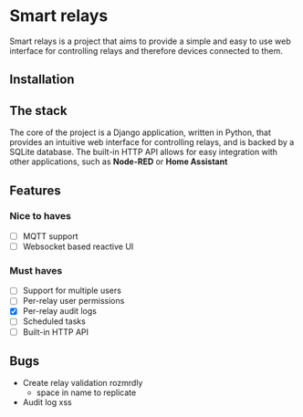 # Smart relays
Smart relays is a project that aims to provide a simple and easy to use web interface 
for controlling relays and therefore devices connected to them.
## Installation
## The stack
The core of the project is a Django application, written in Python, that provides an intuitive web interface
for controlling relays, and is backed by a SQLite database. The built-in HTTP API allows
for easy integration with other applications, such as **Node-RED** or **Home Assistant**
## Features
### Nice to haves
- [ ] MQTT support
- [ ] Websocket based reactive UI
### Must haves
- [ ] Support for multiple users
- [ ] Per-relay user permissions
- [x] Per-relay audit logs
- [ ] Scheduled tasks
- [ ] Built-in HTTP API
## Bugs
- Create relay validation rozmrdly
  - space in name to replicate
- Audit log xss